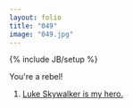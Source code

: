```yaml
---
layout: folio
title: "049"
image: "049.jpg"
---
```

{% include JB/setup %}

<div class="copy">
	<p>You're a rebel!</p>
</div>

<div class="choice">
	<ol>
		<li><a href="052.html">
			Luke Skywalker is my hero.
		</a></li>
	</ol>
</div>